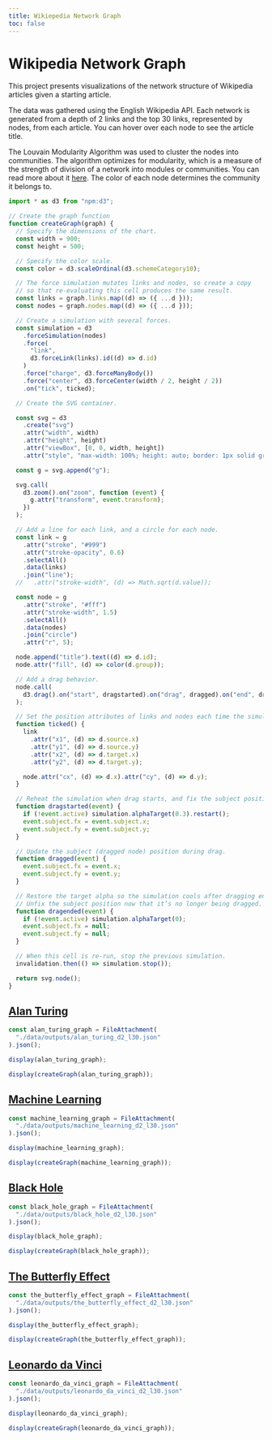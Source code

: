 ```yaml
---
title: Wikiepedia Network Graph
toc: false
---
```


# Wikipedia Network Graph

This project presents visualizations of the network structure of Wikipedia articles given a starting article.

The data was gathered using the English Wikipedia API. Each network is generated from a depth of 2 links and the top 30 links, represented by nodes, from each article. You can hover over each node to see the article title.

The Louvain Modularity Algorithm was used to cluster the nodes into communities. The algorithm optimizes for modularity, which is a measure of the strength of division of a network into modules or communities. You can read more about it [here](https://en.wikipedia.org/wiki/Louvain_method). The color of each node determines the community it belongs to.

```js
import * as d3 from "npm:d3";

// Create the graph function
function createGraph(graph) {
  // Specify the dimensions of the chart.
  const width = 900;
  const height = 500;

  // Specify the color scale.
  const color = d3.scaleOrdinal(d3.schemeCategory10);

  // The force simulation mutates links and nodes, so create a copy
  // so that re-evaluating this cell produces the same result.
  const links = graph.links.map((d) => ({ ...d }));
  const nodes = graph.nodes.map((d) => ({ ...d }));

  // Create a simulation with several forces.
  const simulation = d3
    .forceSimulation(nodes)
    .force(
      "link",
      d3.forceLink(links).id((d) => d.id)
    )
    .force("charge", d3.forceManyBody())
    .force("center", d3.forceCenter(width / 2, height / 2))
    .on("tick", ticked);

  // Create the SVG container.

  const svg = d3
    .create("svg")
    .attr("width", width)
    .attr("height", height)
    .attr("viewBox", [0, 0, width, height])
    .attr("style", "max-width: 100%; height: auto; border: 1px solid gray;");

  const g = svg.append("g");

  svg.call(
    d3.zoom().on("zoom", function (event) {
      g.attr("transform", event.transform);
    })
  );

  // Add a line for each link, and a circle for each node.
  const link = g
    .attr("stroke", "#999")
    .attr("stroke-opacity", 0.6)
    .selectAll()
    .data(links)
    .join("line");
  //   .attr("stroke-width", (d) => Math.sqrt(d.value));

  const node = g
    .attr("stroke", "#fff")
    .attr("stroke-width", 1.5)
    .selectAll()
    .data(nodes)
    .join("circle")
    .attr("r", 5);

  node.append("title").text((d) => d.id);
  node.attr("fill", (d) => color(d.group));

  // Add a drag behavior.
  node.call(
    d3.drag().on("start", dragstarted).on("drag", dragged).on("end", dragended)
  );

  // Set the position attributes of links and nodes each time the simulation ticks.
  function ticked() {
    link
      .attr("x1", (d) => d.source.x)
      .attr("y1", (d) => d.source.y)
      .attr("x2", (d) => d.target.x)
      .attr("y2", (d) => d.target.y);

    node.attr("cx", (d) => d.x).attr("cy", (d) => d.y);
  }

  // Reheat the simulation when drag starts, and fix the subject position.
  function dragstarted(event) {
    if (!event.active) simulation.alphaTarget(0.3).restart();
    event.subject.fx = event.subject.x;
    event.subject.fy = event.subject.y;
  }

  // Update the subject (dragged node) position during drag.
  function dragged(event) {
    event.subject.fx = event.x;
    event.subject.fy = event.y;
  }

  // Restore the target alpha so the simulation cools after dragging ends.
  // Unfix the subject position now that it’s no longer being dragged.
  function dragended(event) {
    if (!event.active) simulation.alphaTarget(0);
    event.subject.fx = null;
    event.subject.fy = null;
  }

  // When this cell is re-run, stop the previous simulation.
  invalidation.then(() => simulation.stop());

  return svg.node();
}
```

## [Alan Turing](https://en.wikipedia.org/wiki/{{Alan_Turing}})

```js
const alan_turing_graph = FileAttachment(
  "./data/outputs/alan_turing_d2_l30.json"
).json();
```

```js
display(alan_turing_graph);
```

```js
display(createGraph(alan_turing_graph));
```

## [Machine Learning](https://en.wikipedia.org/wiki/{{Machine_learning}})

```js
const machine_learning_graph = FileAttachment(
  "./data/outputs/machine_learning_d2_l30.json"
).json();
```

```js
display(machine_learning_graph);
```

```js
display(createGraph(machine_learning_graph));
```

<!-- ```js
const machine_learning_graph_2 = FileAttachment(
  "./data/outputs/machine_learning_d3_l30.json"
).json();
```

```js
display(createGraph(machine_learning_graph_2));
``` -->

## [Black Hole](https://en.wikipedia.org/wiki/{{Black_hole}})

```js
const black_hole_graph = FileAttachment(
  "./data/outputs/black_hole_d2_l30.json"
).json();
```

```js
display(black_hole_graph);
```

```js
display(createGraph(black_hole_graph));
```

## [The Butterfly Effect](https://en.wikipedia.org/wiki/{{The_Butterfly_Effect}})

```js
const the_butterfly_effect_graph = FileAttachment(
  "./data/outputs/the_butterfly_effect_d2_l30.json"
).json();
```

```js
display(the_butterfly_effect_graph);
```

```js
display(createGraph(the_butterfly_effect_graph));
```

## [Leonardo da Vinci](https://en.wikipedia.org/wiki/{{Leonardo_da_Vinci}})

```js
const leonardo_da_vinci_graph = FileAttachment(
  "./data/outputs/leonardo_da_vinci_d2_l30.json"
).json();
```

```js
display(leonardo_da_vinci_graph);
```

```js
display(createGraph(leonardo_da_vinci_graph));
```
